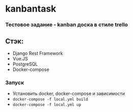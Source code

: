 # kanbantask

### Тестовое задание - kanban доска в стиле trello

## Стэк:
* Django Rest Framework
* Vue.JS
* PostgreSQL
* Docker-compose

### Запуск
* Установить docker, docker-compose и зависимости
* ```docker-compose -f local.yml build```
* ```docker-compose -f local.yml up```
